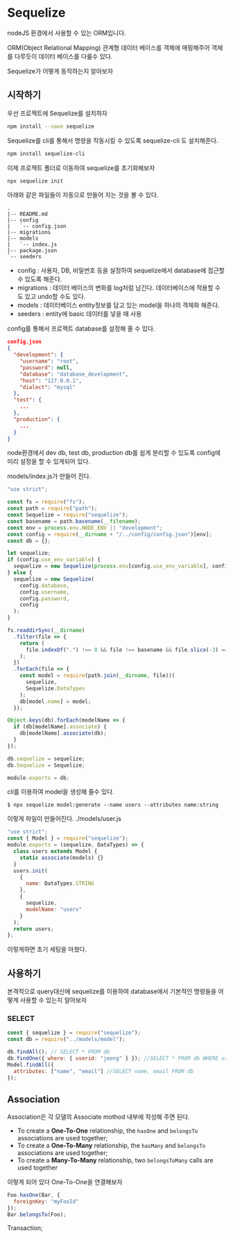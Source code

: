 # Sequelize

nodeJS 환경에서 사용할 수 있는 ORM입니다.

ORM(Object Relational Mapping) 관계형 데이터 베이스를 객체에 매핑해주어 객체를 다루듯이 데이터 베이스를 다룰수 있다.

Sequelize가 어떻게 동작하는지 알아보자

## 시작하기

우선 프로젝트에 Sequelize를 설치하자

```bash
npm install --save sequelize
```

Sequelize를 cli를 통해서 명령을 작동시킬 수 있도록 sequelize-cli 도 설치해준다.

```bash
npm install sequelize-cli
```

이제 프로젝트 폴더로 이동하여 sequelize를 초기화해보자

```bash
npx sequelize init
```

아래와 같은 파일들이 자동으로 만들어 지는 것을 볼 수 있다.

```
.
|-- README.md
|-- config
|   `-- config.json
|-- migrations
|-- models
|   `-- index.js
|-- package.json
`-- seeders
```

- config : 사용자, DB, 비밀번호 등을 설정하여 sequelize에서 database에 접근할 수 있도록 해준다.
- migrations : 데이터 베이스의 변화를 log처럼 남긴다. 데이터베이스에 적용할 수도 있고 undo할 수도 있다.
- models : 데이터베이스 entity정보를 담고 있는 model을 하나의 객체화 해준다.
- seeders : entity에 basic 데이터를 넣을 때 사용

config를 통해서 프로젝트 database를 설정해 줄 수 있다.

```json
config.json
{
  "development": {
    "username": "root",
    "password": null,
    "database": "database_development",
    "host": "127.0.0.1",
    "dialect": "mysql"
  },
  "test": {
    ...
  },
  "production": {
    ...
  }
}
```

node환경에서 dev db, test db, production db를 쉽게 분리할 수 있도록 config에 미리 설정을 할 수 있게되어 있다.

models/index.js가 만들어 진다.

```js
"use strict";

const fs = require("fs");
const path = require("path");
const Sequelize = require("sequelize");
const basename = path.basename(__filename);
const env = process.env.NODE_ENV || "development";
const config = require(__dirname + "/../config/config.json")[env];
const db = {};

let sequelize;
if (config.use_env_variable) {
  sequelize = new Sequelize(process.env[config.use_env_variable], config);
} else {
  sequelize = new Sequelize(
    config.database,
    config.username,
    config.password,
    config
  );
}

fs.readdirSync(__dirname)
  .filter(file => {
    return (
      file.indexOf(".") !== 0 && file !== basename && file.slice(-3) === ".js"
    );
  })
  .forEach(file => {
    const model = require(path.join(__dirname, file))(
      sequelize,
      Sequelize.DataTypes
    );
    db[model.name] = model;
  });

Object.keys(db).forEach(modelName => {
  if (db[modelName].associate) {
    db[modelName].associate(db);
  }
});

db.sequelize = sequelize;
db.Sequelize = Sequelize;

module.exports = db;
```

cli를 이용하여 model을 생성해 줄수 있다.

`$ npx sequelize model:generate --name users --attributes name:string`

이렇게 파일이 만들어진다. ./models/user.js

```js
"use strict";
const { Model } = require("sequelize");
module.exports = (sequelize, DataTypes) => {
  class users extends Model {
    static associate(models) {}
  }
  users.init(
    {
      name: DataTypes.STRING
    },
    {
      sequelize,
      modelName: "users"
    }
  );
  return users;
};
```

이렇게하면 초기 세팅을 마쳤다.

## 사용하기

본격적으로 query대신에 sequelize를 이용하여 database에서 기본적인 명령들을 어떻게 사용할 수 있는지 알아보자

### SELECT

```js
const { sequelize } = require("sequelize");
const db = require("../models/model");

db.findAll(); // SELECT * FROM db
db.findOne({ where: { userid: "jeong" } }); //SELECT * FROM db WHERE userid='jeong';
Model.findAll({
  attributes: ["name", "email"] //SELECT name, email FROM db
});
```

## Association

Association은 각 모댈의 Associate mothod 내부에 작성해 주면 된다.

- To create a **One-To-One** relationship, the `hasOne` and `belongsTo` associations are used together;
- To create a **One-To-Many** relationship, the `hasMany` and `belongsTo` associations are used together;
- To create a **Many-To-Many** relationship, two `belongsToMany` calls are used together

이렇게 되어 있다 One-To-One을 연결해보자

```js
Foo.hasOne(Bar, {
  foreignKey: "myFooId"
});
Bar.belongsTo(Foo);
```

Transaction;
